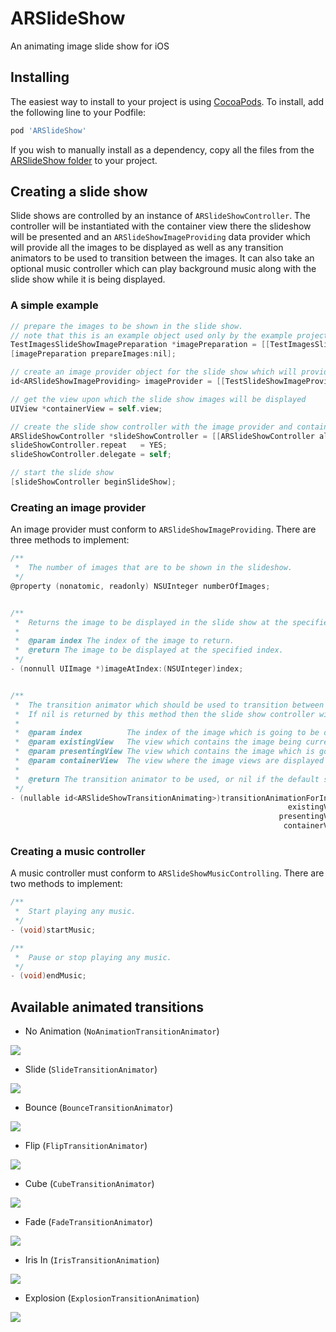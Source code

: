 # ARSlideShow

An animating image slide show for iOS



## Installing

The easiest way to install to your project is using [CocoaPods](http://cocoapods.org). To install, add the following line to your Podfile:

```ruby
pod 'ARSlideShow'
```

If you wish to manually install as a dependency, copy all the files from the [ARSlideShow folder](ARSlideShow/) to your project.



## Creating a slide show

Slide shows are controlled by an instance of `ARSlideShowController`. 
The controller will be instantiated with the container view there the slideshow will be presented and an `ARSlideShowImageProviding` data provider which will provide all the images to be displayed as well as any transition animators to be used to transition between the images.
It can also take an optional music controller which can play background music along with the slide show while it is being displayed.


### A simple example

``` objective-c
// prepare the images to be shown in the slide show.
// note that this is an example object used only by the example project and not a part of ARSlideShow
TestImagesSlideShowImagePreparation *imagePreparation = [[TestImagesSlideShowImagePreparation alloc] init];
[imagePreparation prepareImages:nil];

// create an image provider object for the slide show which will provide the images to be displayed and the transitions to use between the provided images
id<ARSlideShowImageProviding> imageProvider = [[TestSlideShowImageProvider alloc] initWithImages:imagePreparation.images];

// get the view upon which the slide show images will be displayed
UIView *containerView = self.view;

// create the slide show controller with the image provider and container view
ARSlideShowController *slideShowController = [[ARSlideShowController alloc] initWithImageProvider:imageProvider containerView:containerView musicController:nil];
slideShowController.repeat   = YES;
slideShowController.delegate = self;

// start the slide show
[slideShowController beginSlideShow];
```


### Creating an image provider

An image provider must conform to `ARSlideShowImageProviding`. There are three methods to implement:

``` objective-c
/**
 *  The number of images that are to be shown in the slideshow.
 */
@property (nonatomic, readonly) NSUInteger numberOfImages;


/**
 *  Returns the image to be displayed in the slide show at the specified index.
 *
 *  @param index The index of the image to return.
 *  @return The image to be displayed at the specified index.
 */
- (nonnull UIImage *)imageAtIndex:(NSUInteger)index;


/**
 *  The transition animator which should be used to transition between the specified image views.
 *  If nil is returned by this method then the slide show controller will use an instance of `NoAnimationTransitionAnimator` and no animation will occur.
 *
 *  @param index          The index of the image which is going to be displayed with the returned animation.
 *  @param existingView   The view which contains the image being currently displayed.
 *  @param presentingView The view which contains the image which is going to be displayed.
 *  @param containerView  The view where the image views are displayed and where the image will be performed.
 *
 *  @return The transition animator to be used, or nil if the default should be used.
 */
- (nullable id<ARSlideShowTransitionAnimating>)transitionAnimationForIndex:(NSUInteger)index
                                                              existingView:(nonnull UIView *)existingView
                                                            presentingView:(nonnull UIView *)presentingView
                                                             containerView:(nonnull UIView *)containerView;
```


### Creating a music controller

A music controller must conform to `ARSlideShowMusicControlling`. There are two methods to implement:

``` objective-c
/**
 *  Start playing any music.
 */
- (void)startMusic;

/**
 *  Pause or stop playing any music.
 */
- (void)endMusic;
```



## Available animated transitions

* No Animation (`NoAnimationTransitionAnimator`)

![](readme_assets/none.gif)


* Slide (`SlideTransitionAnimator`)

![](readme_assets/slide.gif)


* Bounce (`BounceTransitionAnimator`)

![](readme_assets/bounce.gif)


* Flip (`FlipTransitionAnimator`)

![](readme_assets/flip.gif)


* Cube (`CubeTransitionAnimator`)

![](readme_assets/cube.gif)


* Fade (`FadeTransitionAnimator`)

![](readme_assets/fade.gif)


* Iris In (`IrisTransitionAnimation`)

![](readme_assets/iris.gif)


* Explosion (`ExplosionTransitionAnimation`)

![](readme_assets/explode.gif)

